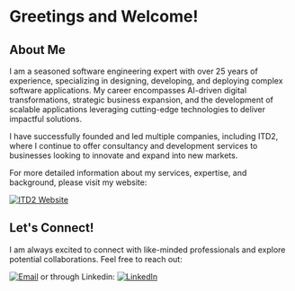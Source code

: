 
# Greetings and Welcome!

## About Me

I am a seasoned software engineering expert with over 25 years of experience, specializing in designing, developing, and deploying complex software applications. My career encompasses AI-driven digital transformations, strategic business expansion, and the development of scalable applications leveraging cutting-edge technologies to deliver impactful solutions.

I have successfully founded and led multiple companies, including ITD2, where I continue to offer consultancy and development services to businesses looking to innovate and expand into new markets.

For more detailed information about my services, expertise, and background, please visit my website:

[![ITD2 Website](https://img.shields.io/badge/ITD2-Visit%20Website-brightgreen)](https://www.itd2.net)

## Let's Connect!

I am always excited to connect with like-minded professionals and explore potential collaborations. Feel free to reach out:

[![Email](https://img.shields.io/badge/Email-alexandre@itd2.net-red?style=flat-square&logo=gmail&logoColor=white)](mailto:alexandre@itd2.net)  or through Linkedin:
[![LinkedIn](https://img.shields.io/badge/LinkedIn-Connect-blue)](https://www.linkedin.com/in/adniestrowski/)

